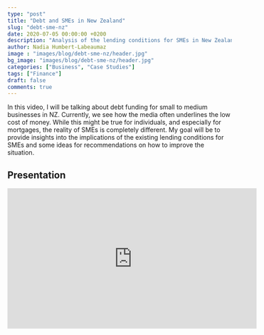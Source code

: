 ```yaml
---
type: "post"
title: "Debt and SMEs in New Zealand"
slug: "debt-sme-nz"
date: 2020-07-05 00:00:00 +0200
description: "Analysis of the lending conditions for SMEs in New Zealand"
author: Nadia Humbert-Labeaumaz
image : "images/blog/debt-sme-nz/header.jpg"
bg_image: "images/blog/debt-sme-nz/header.jpg"
categories: ["Business", "Case Studies"]
tags: ["Finance"]
draft: false
comments: true
---
```


In this video, I will be talking about debt funding for small to medium businesses in NZ.
Currently, we see how the media often underlines the low cost of money. While this might be true for individuals, and especially for mortgages, the reality of SMEs is completely different. My goal will be to provide insights into the implications of the existing lending conditions for SMEs and some ideas for recommendations on how to improve the situation.

<!--more-->

## Presentation

<iframe width="560" height="315" src="https://www.youtube.com/embed/G-zBDzwYcqA" title="YouTube video player" frameborder="0" allow="accelerometer; autoplay; clipboard-write; encrypted-media; gyroscope; picture-in-picture" allowfullscreen></iframe>
